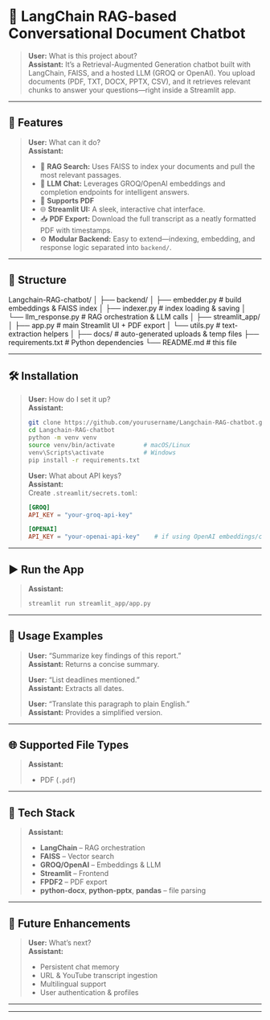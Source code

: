 # 💬 LangChain RAG-based Conversational Document Chatbot

> **User:** What is this project about?  
> **Assistant:** It’s a Retrieval-Augmented Generation chatbot built with LangChain, FAISS, and a hosted LLM (GROQ or OpenAI). You upload documents (PDF, TXT, DOCX, PPTX, CSV), and it retrieves relevant chunks to answer your questions—right inside a Streamlit app.

---

## 🚀 Features

> **User:** What can it do?  
> **Assistant:**  
> - 🔎 **RAG Search:** Uses FAISS to index your documents and pull the most relevant passages.  
> - 🧠 **LLM Chat:** Leverages GROQ/OpenAI embeddings and completion endpoints for intelligent answers.  
> - 📄 **Supports PDF** 
> - 🌐 **Streamlit UI:** A sleek, interactive chat interface.  
> - 📥 **PDF Export:** Download the full transcript as a neatly formatted PDF with timestamps.  
> - ⚙️ **Modular Backend:** Easy to extend—indexing, embedding, and response logic separated into `backend/`.

---

## 📁 Structure

Langchain-RAG-chatbot/
│
├── backend/
│ ├── embedder.py # build embeddings & FAISS index
│ ├── indexer.py # index loading & saving
│ └── llm_response.py # RAG orchestration & LLM calls
│
├── streamlit_app/
│ ├── app.py # main Streamlit UI + PDF export
│ └── utils.py # text-extraction helpers
│
├── docs/ # auto-generated uploads & temp files
├── requirements.txt # Python dependencies
└── README.md # this file




---

## 🛠 Installation

> **User:** How do I set it up?  
> **Assistant:**  
> ```bash
> git clone https://github.com/yourusername/Langchain-RAG-chatbot.git
> cd Langchain-RAG-chatbot
> python -m venv venv
> source venv/bin/activate        # macOS/Linux
> venv\Scripts\activate           # Windows
> pip install -r requirements.txt
> ```
>
> **User:** What about API keys?  
> **Assistant:**  
> Create `.streamlit/secrets.toml`:
> ```toml
> [GROQ]
> API_KEY = "your-groq-api-key"
>
> [OPENAI]
> API_KEY = "your-openai-api-key"    # if using OpenAI embeddings/completions
> ```

---

## ▶️ Run the App

> **Assistant:**  
> ```bash
> streamlit run streamlit_app/app.py
> ```

---

## 💬 Usage Examples

> **User:** “Summarize key findings of this report.”  
> **Assistant:** Returns a concise summary.  
>  
> **User:** “List deadlines mentioned.”  
> **Assistant:** Extracts all dates.  
>  
> **User:** “Translate this paragraph to plain English.”  
> **Assistant:** Provides a simplified version.

---

## 🌐 Supported File Types

> **Assistant:**  
> - PDF (`.pdf`)  


---

## 🧰 Tech Stack

> **Assistant:**  
> - **LangChain** – RAG orchestration  
> - **FAISS** – Vector search  
> - **GROQ/OpenAI** – Embeddings & LLM  
> - **Streamlit** – Frontend  
> - **FPDF2** – PDF export  
> - **python-docx**, **python-pptx**, **pandas** – file parsing

---

## 🔮 Future Enhancements

> **User:** What’s next?  
> **Assistant:**  
> - Persistent chat memory  
> - URL & YouTube transcript ingestion  
> - Multilingual support  
> - User authentication & profiles

---



---


